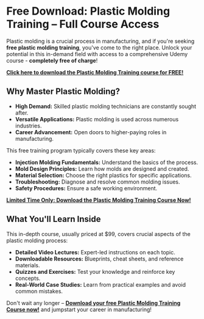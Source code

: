 # Free Download: Plastic Molding Training – Full Course Access

Plastic molding is a crucial process in manufacturing, and if you're seeking **free plastic molding training**, you've come to the right place. Unlock your potential in this in-demand field with access to a comprehensive Udemy course - **completely free of charge**!

[**Click here to download the Plastic Molding Training course for FREE!**](https://udemywork.com/plastic-molding-training)

## Why Master Plastic Molding?

*   **High Demand:** Skilled plastic molding technicians are constantly sought after.
*   **Versatile Applications:** Plastic molding is used across numerous industries.
*   **Career Advancement:** Open doors to higher-paying roles in manufacturing.

This free training program typically covers these key areas:

*   **Injection Molding Fundamentals:** Understand the basics of the process.
*   **Mold Design Principles:** Learn how molds are designed and created.
*   **Material Selection:** Choose the right plastics for specific applications.
*   **Troubleshooting:** Diagnose and resolve common molding issues.
*   **Safety Procedures:** Ensure a safe working environment.

[**Limited Time Only: Download the Plastic Molding Training Course Now!**](https://udemywork.com/plastic-molding-training)

## What You'll Learn Inside

This in-depth course, usually priced at \$99, covers crucial aspects of the plastic molding process:

*   **Detailed Video Lectures:** Expert-led instructions on each topic.
*   **Downloadable Resources:** Blueprints, cheat sheets, and reference materials.
*   **Quizzes and Exercises:** Test your knowledge and reinforce key concepts.
*   **Real-World Case Studies:** Learn from practical examples and avoid common mistakes.

Don't wait any longer – **[Download your free Plastic Molding Training Course now!](https://udemywork.com/plastic-molding-training)** and jumpstart your career in manufacturing!
